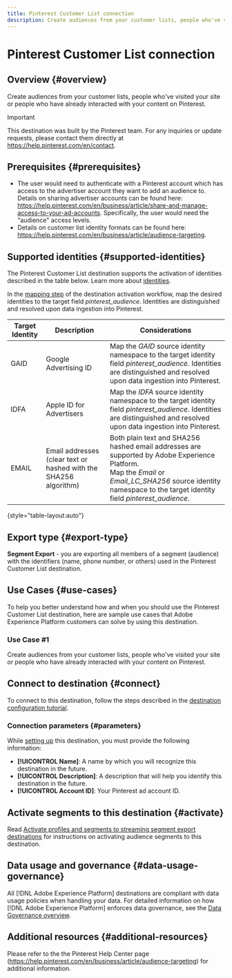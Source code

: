 ```yaml
---
title: Pinterest Customer List connection
description: Create audiences from your customer lists, people who've visited your site or people who have already interacted with your content on Pinterest.
---
```


# Pinterest Customer List connection

## Overview {#overview}

Create audiences from your customer lists, people who've visited your site or people who have already interacted with your content on Pinterest.

>[!IMPORTANT]
>
>This destination was built by the Pinterest team. For any inquiries or update requests, please contact them directly at https://help.pinterest.com/en/contact.

## Prerequisites {#prerequisites}

* The user would need to authenticate with a Pinterest account which has access to the advertiser account they want to add an audience to. Details on sharing advertiser accounts can be found here: https://help.pinterest.com/en/business/article/share-and-manage-access-to-your-ad-accounts. Specifically, the user would need the "audience" access levels.
* Details on customer list identity formats can be found here: https://help.pinterest.com/en/business/article/audience-targeting. 


## Supported identities {#supported-identities}

The Pinterest Customer List destination supports the activation of identities described in the table below. Learn more about [identities](https://experienceleague.adobe.com/docs/experience-platform/identity/namespaces.html?lang=en#getting-started).

In the [mapping step](/help/destinations/ui/activate-segment-streaming-destinations.md#mapping) of the destination activation workflow, map the desired identities to the target field *pinterest_audience*. Identities are distinguished and resolved upon data ingestion into Pinterest.

|Target Identity|Description|Considerations|
|---|---|---|
|GAID|Google Advertising ID|Map the *GAID* source identity namespace to the target identity field *pinterest_audience*. Identities are distinguished and resolved upon data ingestion into Pinterest.|
|IDFA|Apple ID for Advertisers|Map the *IDFA* source identity namespace to the target identity field *pinterest_audience*. Identities are distinguished and resolved upon data ingestion into Pinterest.|
|EMAIL|Email addresses (clear text or hashed with the SHA256 algorithm)|Both plain text and SHA256 hashed email addresses are supported by Adobe Experience Platform. <br> Map the *Email* or *Email_LC_SHA256* source identity namespace to the target identity field *pinterest_audience*.|

{style="table-layout:auto"}

## Export type {#export-type}

**Segment Export** - you are exporting all members of a segment (audience) with the identifiers (name, phone number, or others) used in the Pinterest Customer List destination.

## Use Cases {#use-cases}

To help you better understand how and when you should use the Pinterest Customer List destination, here are sample use cases that Adobe Experience Platform customers can solve by using this destination.


### Use Case #1

Create audiences from your customer lists, people who've visited your site or people who have already interacted with your content on Pinterest.

## Connect to destination {#connect}

To connect to this destination, follow the steps described in the [destination configuration tutorial](../../ui/connect-destination.md).



### Connection parameters {#parameters}

While [setting up](../../ui/connect-destination.md) this destination, you must provide the following information:

*  **[!UICONTROL Name]**: A name by which you will recognize this destination in the future.
*  **[!UICONTROL Description]**: A description that will help you identify this destination in the future.
*  **[!UICONTROL Account ID]**: Your Pinterest ad account ID.

## Activate segments to this destination {#activate}

Read [Activate profiles and segments to streaming segment export destinations](/help/destinations/ui/activate-segment-streaming-destinations.md) for instructions on activating audience segments to this destination.

## Data usage and governance {#data-usage-governance}

All [!DNL Adobe Experience Platform] destinations are compliant with data usage policies when handling your data. For detailed information on how [!DNL Adobe Experience Platform] enforces data governance, see the [Data Governance overview](https://experienceleague.adobe.com/docs/experience-platform/data-governance/home.html).

## Additional resources {#additional-resources}

Please refer to the the Pinterest Help Center page (https://help.pinterest.com/en/business/article/audience-targeting) for additional information.